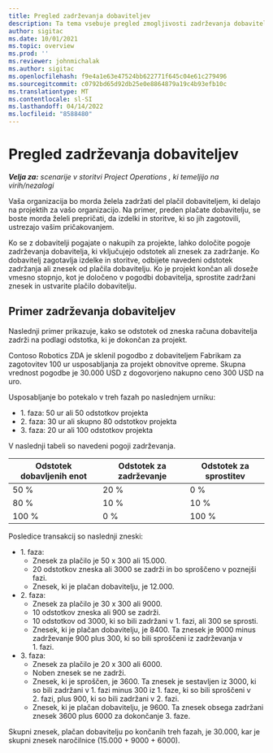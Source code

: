 ```yaml
---
title: Pregled zadrževanja dobaviteljev
description: Ta tema vsebuje pregled zmogljivosti zadrževanja dobaviteljev.
author: sigitac
ms.date: 10/01/2021
ms.topic: overview
ms.prod: ''
ms.reviewer: johnmichalak
ms.author: sigitac
ms.openlocfilehash: f9e4a1e63e47524bb622771f645c04e61c279496
ms.sourcegitcommit: c0792bd65d92db25e0e8864879a19c4b93efb10c
ms.translationtype: MT
ms.contentlocale: sl-SI
ms.lasthandoff: 04/14/2022
ms.locfileid: "8588480"
---
```

# <a name="vendor-retention-overview"></a>Pregled zadrževanja dobaviteljev

_**Velja za:** scenarije v storitvi Project Operations , ki temeljijo na virih/nezalogi_

Vaša organizacija bo morda želela zadržati del plačil dobaviteljem, ki delajo na projektih za vašo organizacijo. Na primer, preden plačate dobavitelju, se boste morda želeli prepričati, da izdelki in storitve, ki so jih zagotovili, ustrezajo vašim pričakovanjem.

Ko se z dobavitelji pogajate o nakupih za projekte, lahko določite pogoje zadrževanja dobavitelja, ki vključujejo odstotek ali znesek za zadržanje. Ko dobavitelj zagotavlja izdelke in storitve, odbijete navedeni odstotek zadržanja ali znesek od plačila dobavitelju. Ko je projekt končan ali doseže vmesno stopnjo, kot je določeno v pogodbi dobavitelja, sprostite zadržani znesek in ustvarite plačilo dobavitelju.

## <a name="vendor-retention-example"></a>Primer zadrževanja dobaviteljev

Naslednji primer prikazuje, kako se odstotek od zneska računa dobavitelja zadrži na podlagi odstotka, ki je dokončan za projekt.

Contoso Robotics ZDA je sklenil pogodbo z dobaviteljem Fabrikam za zagotovitev 100 ur usposabljanja za projekt obnovitve opreme. Skupna vrednost pogodbe je 30.000 USD z dogovorjeno nakupno ceno 300 USD na uro.

Usposabljanje bo potekalo v treh fazah po naslednjem urniku:

- 1. faza: 50 ur ali 50 odstotkov projekta
- 2. faza: 30 ur ali skupno 80 odstotkov projekta
- 3. faza: 20 ur ali 100 odstotkov projekta

V naslednji tabeli so navedeni pogoji zadrževanja.

| **Odstotek dobavljenih enot** | **Odstotek za zadrževanje** | **Odstotek za sprostitev** |
| --- | --- | --- |
| 50 % | 20 % | 0 % |
| 80 % | 10 % | 10 % |
| 100 % | 0 % | 100 % |

Posledice transakcij so naslednji zneski:

- 1. faza:
  - Znesek za plačilo je 50 x 300 ali 15.000.
  - 20 odstotkov zneska ali 3000 se zadrži in bo sproščeno v poznejši fazi.
  - Znesek, ki je plačan dobavitelju, je 12.000.
- 2. faza:
  - Znesek za plačilo je 30 x 300 ali 9000.
  - 10 odstotkov zneska ali 900 se zadrži.
  - 10 odstotkov od 3000, ki so bili zadržani v 1. fazi, ali 300 se sprosti.
  - Znesek, ki je plačan dobavitelju, je 8400. Ta znesek je 9000 minus zadrževanje 900 plus 300, ki so bili sproščeni iz zadrževanja v 1. fazi.
- 3. faza:
  - Znesek za plačilo je 20 x 300 ali 6000.
  - Noben znesek se ne zadrži.
  - Znesek, ki je sproščen, je 3600. Ta znesek je sestavljen iz 3000, ki so bili zadržani v 1. fazi minus 300 iz 1. faze, ki so bili sproščeni v 2. fazi, plus 900, ki so bili zadržani v 2. fazi.
  - Znesek, ki je plačan dobavitelju, je 9600. Ta znesek obsega zadržani znesek 3600 plus 6000 za dokončanje 3. faze.

Skupni znesek, plačan dobavitelju po končanih treh fazah, je 30.000, kar je skupni znesek naročilnice (15.000 + 9000 + 6000).
